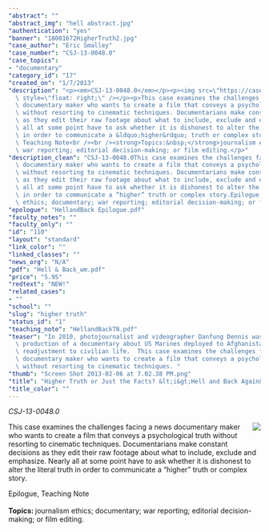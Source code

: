 ```yaml
---
"abstract": ""
"abstract_img": "hell abstract.jpg"
"authentication": "yes"
"banner": "18001672HigherTruth2.jpg"
"case_author": "Eric Smalley"
"case_number": "CSJ-13-0048.0"
"case_topics":
- "documentary"
"category_id": "17"
"created_on": "1/7/2013"
"description": "<p><em>CSJ-13-0048.0</em></p><p><img src=\"https://casestudies.jrn.columbia.edu/casestudy/files/photos/702/hell%20abstract.jpg\"\
  \ style=\"float: right;\" /></p><p>This case examines the challenges facing a news\
  \ documentary maker who wants to create a film that conveys a psychological truth\
  \ without resorting to cinematic techniques. Documentarians make constant decisions\
  \ as they edit their raw footage about what to include, exclude and emphasize. Nearly\
  \ all at some point have to ask whether it is dishonest to alter the literal truth\
  \ in order to communicate a &ldquo;higher&rdquo; truth or complex story.</p><p>Epilogue,\
  \ Teaching Note<br /><br /><strong>Topics:&nbsp;</strong>journalism ethics; documentary;\
  \ war reporting; editorial decision-making; or film editing.</p>"
"description_clean": "CSJ-13-0048.0This case examines the challenges facing a news\
  \ documentary maker who wants to create a film that conveys a psychological truth\
  \ without resorting to cinematic techniques. Documentarians make constant decisions\
  \ as they edit their raw footage about what to include, exclude and emphasize. Nearly\
  \ all at some point have to ask whether it is dishonest to alter the literal truth\
  \ in order to communicate a “higher” truth or complex story.Epilogue, Teaching NoteTopics: journalism\
  \ ethics; documentary; war reporting; editorial decision-making; or film editing."
"epologue": "HellandBack Epilogue.pdf"
"faculty_notes": ""
"faculty_only": ""
"id": "110"
"layout": "standard"
"link_color": ""
"linked_classes": ""
"news_org": "N/A"
"pdf": "Hell & Back_wm.pdf"
"price": "5.95"
"redtext": "NEW!"
"related_cases":
- ""
"school": ""
"slug": "higher truth"
"status_id": "1"
"teaching_note": "HellandBackTN.pdf"
"teaser": "In 2010, photojournalist and videographer Danfung Dennis was wrapping up\
  \ production of a documentary about US Marines deployed to Afghanistan, and their\
  \ readjustment to civilian life.  This case examines the challenges facing a news\
  \ documentary maker who wants to create a film that conveys a psychological truth\
  \ without resorting to cinematic techniques. "
"thumb": "Screen Shot 2013-02-06 at 7.02.38 PM.png"
"title": "Higher Truth or Just the Facts? &lt;i&gt;Hell and Back Again&lt;/i&gt;"
"title_color": ""
---
```

<p><em>CSJ-13-0048.0</em></p><p><img src="https://casestudies.jrn.columbia.edu/casestudy/files/photos/702/hell%20abstract.jpg" style="float: right;" /></p><p>This case examines the challenges facing a news documentary maker who wants to create a film that conveys a psychological truth without resorting to cinematic techniques. Documentarians make constant decisions as they edit their raw footage about what to include, exclude and emphasize. Nearly all at some point have to ask whether it is dishonest to alter the literal truth in order to communicate a &ldquo;higher&rdquo; truth or complex story.</p><p>Epilogue, Teaching Note<br /><br /><strong>Topics:&nbsp;</strong>journalism ethics; documentary; war reporting; editorial decision-making; or film editing.</p>
